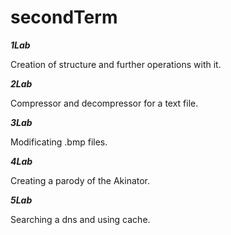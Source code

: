 # secondTerm

***1Lab***

Creation of structure and further operations with it.

***2Lab***

Compressor and decompressor for a text file.

***3Lab***

Modificating .bmp files.

***4Lab***

Creating a parody of the Akinator.

***5Lab***

Searching a dns and using cache.
